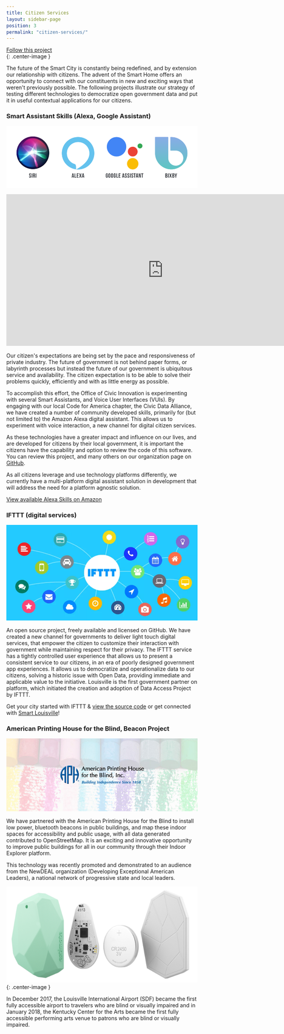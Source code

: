 ```yaml
---
title: Citizen Services
layout: sidebar-page
position: 3
permalink: "citizen-services/"
---
```


<div class="end-xs hidden-xs col-md-3 button-wrap">
<a class="usa-button usa-button-outline link--external" href="https://public.govdelivery.com/accounts/KYLOUISVILLE/subscriber/new?category_id=KYLOUISVILLE_C69" target="_blank">Follow this project</a>
</div>{: .center-image }

The future of the Smart City is constantly being redefined, and by extension our relationship with citizens. The advent of the Smart Home offers an opportunity to connect with our constituents in new and exciting ways that weren't previously possible. The following projects illustrate our strategy of testing different technologies to democratize open government data and put it in useful contextual applications for our citizens.

### Smart Assistant Skills (Alexa, Google Assistant)

![digital assistants](/assets/img/projects/citizen-services/assistants.png)

<iframe src="https://www.cnet.com/videos/share/how-a-kentucky-city-connects-to-the-cnet-smart-apartment/" width="825" height="400" frameBorder="0" seamless="seamless" allowFullScreen></iframe>

Our citizen's expectations are being set by the pace and responsiveness of private industry. The future of government is not behind paper forms, or labyrinth processes but instead the future of our government is ubiquitous service and availability. The citizen expectation is to be able to solve their problems quickly, efficiently and with as little energy as possible.

To accomplish this effort, the Office of Civic Innovation is experimenting with several Smart Assistants, and Voice User Interfaces (VUIs). By engaging with our local Code for America chapter, the Civic Data Alliance, we have created a number of community developed skills, primarily for (but not limited to) the Amazon Alexa digital assistant. This allows us to experiment with voice interaction, a new channel for digital citizen services.

As these technologies have a greater impact and influence on our lives, and are developed for citizens by their local government, it is important the citizens have the capability and option to review the code of this software. You can review this project, and many others on our organization page on [GitHub](https://github.com/louisvillemetro-innovation).

As all citizens leverage and use technology platforms differently, we currently have a multi-platform digital assistant solution in development that will address the need for a platform agnostic solution.

[View available Alexa Skills on Amazon](https://www.amazon.com/s/ref=nb_sb_noss_2?url=search-alias%3Dalexa-skills&field-keywords=Louisville)



### IFTTT (digital services)

![IFTTT graphic](/assets/img/projects/citizen-services/ifttt.webp)

An open source project, freely available and licensed on GitHub. We have created a new channel for governments to deliver light touch digital services, that empower the citizen to customize their interaction with government while maintaining respect for their privacy. The IFTTT service has a tightly controlled user experience that allows us to present a consistent service to our citizens, in an era of poorly designed government app experiences. It allows us to democratize and operationalize data to our citizens, solving a historic issue with Open Data, providing immediate and applicable value to the initiative. Louisville is the first government partner on platform, which initiated the creation and adoption of Data Access Project by IFTTT.

Get your city started with IFTTT & [view the source code](https://github.com/LouisvilleMetro-Innovation) or get connected with [Smart Louisville](https://ifttt.com/smartlouisville)!



### American Printing House for the Blind, Beacon Project

![APH graphic](/assets/img/projects/citizen-services/aph.jpg)

We have partnered with the American Printing House for the Blind to install low power, bluetooth beacons in public buildings, and map these indoor spaces for accessibility and public usage, with all data generated contributed to OpenStreetMap. It is an exciting and innovative opportunity to improve public buildings for all in our community through their Indoor Explorer platform.

This technology was recently promoted and demonstrated to an audience from the NewDEAL organization (Developing Exceptional American Leaders), a national network of progressive state and local leaders.

![beacon graphic](/assets/img/projects/citizen-services/beacon.png){: .center-image }

In December 2017, the Louisville International Airport (SDF) became the first fully accessible airport to travelers who are blind or visually impaired and in January 2018, the Kentucky Center for the Arts became the first fully accessible performing arts venue to patrons who are blind or visually impaired.
